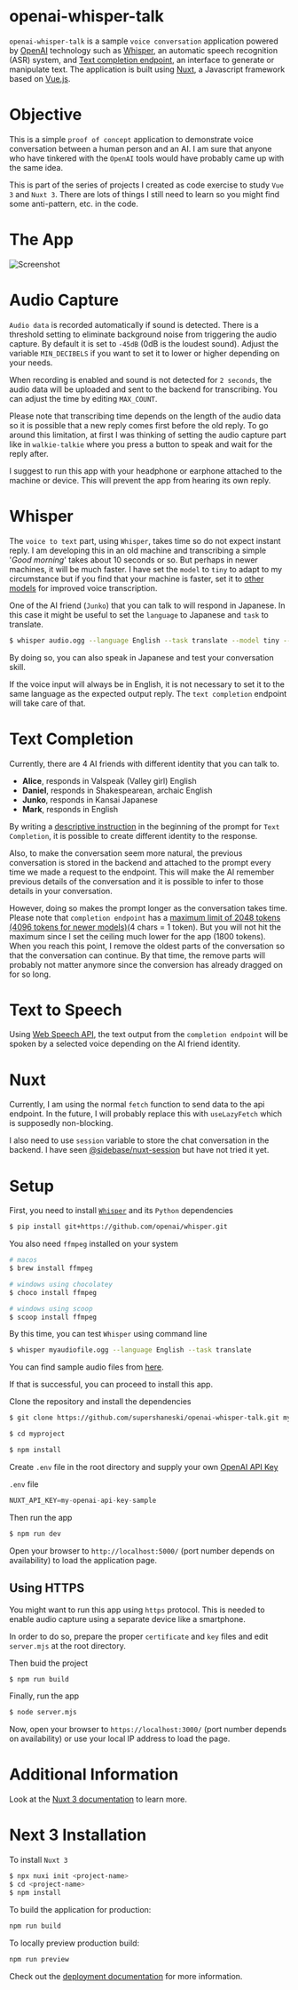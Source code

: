 openai-whisper-talk
==========

`openai-whisper-talk` is a sample `voice conversation` application powered by [OpenAI](https://openai.com) technology such as [Whisper](https://openai.com/blog/whisper/), an automatic speech recognition (ASR) system, and [Text completion endpoint](https://beta.openai.com/docs/guides/completion/introduction), an interface to generate or manipulate text. The application is built using [Nuxt](https://nuxt.com/docs/getting-started/introduction), a Javascript framework based on [Vue.js](https://vuejs.org/guide/introduction.html).


# Objective

This is a simple `proof of concept` application to demonstrate voice conversation between a human person and an AI.
I am sure that anyone who have tinkered with the `OpenAI` tools would have probably came up with the same idea.

This is part of the series of projects I created as code exercise to study `Vue 3` and `Nuxt 3`.
There are lots of things I still need to learn so you might find some anti-pattern, etc. in the code.


# The App

![Screenshot](./docs/screenshot.png)


# Audio Capture

`Audio data` is recorded automatically if sound is detected.
There is a threshold setting to eliminate background noise from triggering the audio capture. By default it is set to `-45dB` (0dB is the loudest sound). Adjust the variable `MIN_DECIBELS` if you want to set it to lower or higher depending on your needs.

When recording is enabled and sound is not detected for `2 seconds`, the audio data will be uploaded and sent to the backend for transcribing. You can adjust the time by editing `MAX_COUNT`.

Please note that transcribing time depends on the length of the audio data so it is possible that a new reply comes first before the old reply. To go around this limitation, at first I was thinking of setting the audio capture part like in `walkie-talkie` where you press a button to speak and wait for the reply after.

I suggest to run this app with your headphone or earphone attached to the machine or device. This will prevent the app from hearing its own reply.


# Whisper

The `voice to text` part, using `Whisper`, takes time so do not expect instant reply.
I am developing this in an old machine and transcribing a simple '_Good morning_' takes about 10 seconds or so.
But perhaps in newer machines, it will be much faster.
I have set the `model` to `tiny` to adapt to my circumstance but if you find that your machine is faster, set it to [other models](https://github.com/openai/whisper#available-models-and-languages) for improved voice transcription.

One of the AI friend (`Junko`) that you can talk to will respond in Japanese. 
In this case it might be useful to set the `language` to Japanese and `task` to translate.

```sh
$ whisper audio.ogg --language English --task translate --model tiny --output_dir './public/upload'
```

By doing so, you can also speak in Japanese and test your conversation skill.

If the voice input will always be in English, it is not necessary to set it to the same language as the expected output reply. The `text completion` endpoint will take care of that.


# Text Completion

Currently, there are 4 AI friends with different identity that you can talk to.

* **Alice**, responds in Valspeak (Valley girl) English
* **Daniel**, responds in Shakespearean, archaic English
* **Junko**, responds in Kansai Japanese
* **Mark**, responds in English

By writing a [descriptive instruction](https://beta.openai.com/docs/guides/completion/conversation) in the beginning of the prompt for `Text Completion`, it is possible to create different identity to the response.

Also, to make the conversation seem more natural, the previous conversation is stored in the backend and attached to the prompt every time we made a request to the endpoint. This will make the AI remember previous details of the conversation and it is possible to infer to those details in your conversation. 

However, doing so makes the prompt longer as the conversation takes time. Please note that `completion endpoint` has a [maximum limit of 2048 tokens (4096 tokens for newer models)](https://beta.openai.com/docs/api-reference/completions/create#completions/create-max_tokens)(4 chars = 1 token). But you will not hit the maximum since I set the ceiling much lower for the app (1800 tokens). When you reach this point, I remove the oldest parts of the conversation so that the conversation can continue. By that time, the remove parts will probably not matter anymore since the conversion has already dragged on for so long.


# Text to Speech

Using [Web Speech API](https://developer.mozilla.org/en-US/docs/Web/API/Web_Speech_API), the text output from the `completion endpoint` will be spoken by a selected voice depending on the AI friend identity.


# Nuxt

Currently, I am using the normal `fetch` function to send data to the api endpoint. In the future, I will probably replace this with `useLazyFetch` which is supposedly non-blocking.

I also need to use `session` variable to store the chat conversation in the backend. I have seen [@sidebase/nuxt-session](https://github.com/sidebase/nuxt-session) but have not tried it yet.


# Setup

First, you need to install [`Whisper`](https://github.com/openai/whisper) and its `Python` dependencies

```sh
$ pip install git+https://github.com/openai/whisper.git
```

You also need `ffmpeg` installed on your system

```sh
# macos
$ brew install ffmpeg

# windows using chocolatey
$ choco install ffmpeg

# windows using scoop
$ scoop install ffmpeg
```

By this time, you can test `Whisper` using command line

```sh
$ whisper myaudiofile.ogg --language English --task translate
```

You can find sample audio files from [here](https://commons.wikimedia.org/wiki/Category:Audio_files_of_speeches).

If that is successful, you can proceed to install this app.

Clone the repository and install the dependencies

```sh
$ git clone https://github.com/supershaneski/openai-whisper-talk.git myproject

$ cd myproject

$ npm install
```

Create `.env` file in the root directory and supply your own [OpenAI API Key](https://beta.openai.com/docs/api-reference/authentication)

`.env` file
```javascript
NUXT_API_KEY=my-openai-api-key-sample
```

Then run the app

```sh
$ npm run dev
```

Open your browser to `http://localhost:5000/` (port number depends on availability) to load the application page.

## Using HTTPS

You might want to run this app using `https` protocol.
This is needed to enable audio capture using a separate device like a smartphone.

In order to do so, prepare the proper `certificate` and `key` files and edit `server.mjs` at the root directory.

Then buid the project

```sh
$ npm run build
```

Finally, run the app

```sh
$ node server.mjs
```

Now, open your browser to `https://localhost:3000/` (port number depends on availability) or use your local IP address to load the page.


# Additional Information

Look at the [Nuxt 3 documentation](https://nuxt.com/docs/getting-started/introduction) to learn more.

# Next 3 Installation

To install `Nuxt 3`

```sh
$ npx nuxi init <project-name>
$ cd <project-name>
$ npm install
```

To build the application for production:

```bash
npm run build
```

To locally preview production build:

```bash
npm run preview
```

Check out the [deployment documentation](https://nuxt.com/docs/getting-started/deployment) for more information.
